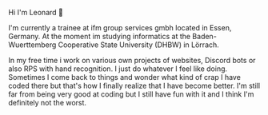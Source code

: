 Hi I'm Leonard 👋
 
I'm currently a trainee at ifm group services gmbh located in Essen, Germany.
At the moment im studying informatics at the Baden-Wuerttemberg Cooperative State University (DHBW) in Lörrach.

In my free time i work on various own projects of websites, Discord bots or also RPS with hand recognition. 
I just do whatever I feel like doing. 
Sometimes I come back to things and wonder what kind of crap I have coded there but that's how I finally realize that I have become better. 
I'm still far from being very good at coding but I still have fun with it and I think I'm definitely not the worst.
<!---
leonard1504/leonard1504 is a ✨ special ✨ repository because its `README.md` (this file) appears on your GitHub profile.
You can click the Preview link to take a look at your changes.
--->
